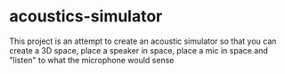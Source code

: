 # acoustics-simulator
This project is an attempt to create an acoustic simulator so that you can create a 3D space, place a speaker in space, place a mic in space and "listen" to what the microphone would sense

